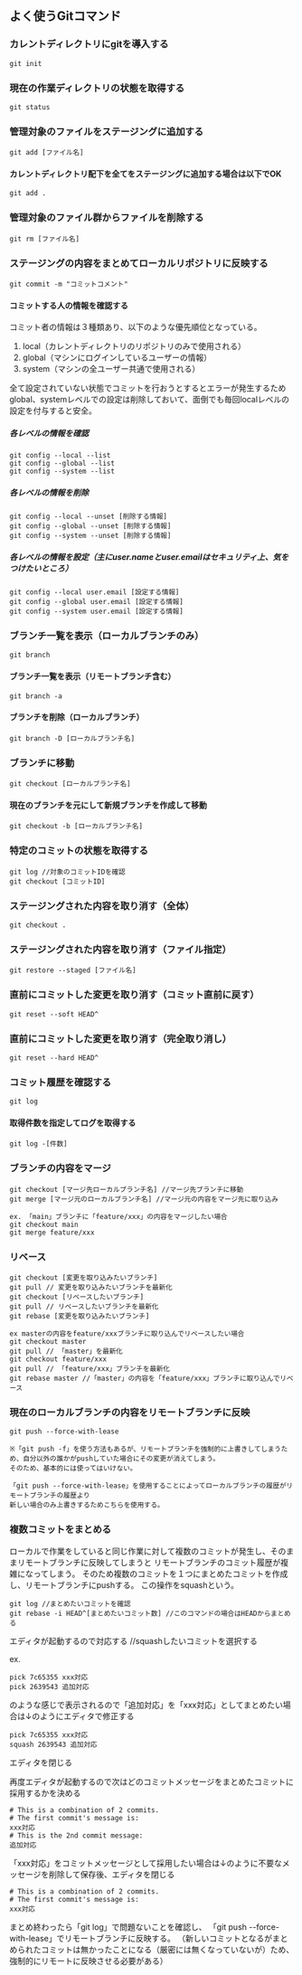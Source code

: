 ## よく使うGitコマンド

### カレントディレクトリにgitを導入する
```
git init
```

### 現在の作業ディレクトリの状態を取得する
```
git status
```

### 管理対象のファイルをステージングに追加する
```
git add [ファイル名]
```

#### カレントディレクトリ配下を全てをステージングに追加する場合は以下でOK
```
git add .
```

### 管理対象のファイル群からファイルを削除する
```
git rm [ファイル名]
```

### ステージングの内容をまとめてローカルリポジトリに反映する
```
git commit -m "コミットコメント"
```

#### コミットする人の情報を確認する

コミット者の情報は３種類あり、以下のような優先順位となっている。

1. local（カレントディレクトリのリポジトリのみで使用される）
2. global（マシンにログインしているユーザーの情報）
3. system（マシンの全ユーザー共通で使用される）

全て設定されていない状態でコミットを行おうとするとエラーが発生するため
global、systemレベルでの設定は削除しておいて、面倒でも毎回localレベルの設定を付与すると安全。

##### 各レベルの情報を確認
```
git config --local --list
git config --global --list
git config --system --list
```

##### 各レベルの情報を削除
```
git config --local --unset [削除する情報]
git config --global --unset [削除する情報]
git config --system --unset [削除する情報]
```

##### 各レベルの情報を設定（主にuser.nameとuser.emailはセキュリティ上、気をつけたいところ）
```
git config --local user.email [設定する情報]
git config --global user.email [設定する情報]
git config --system user.email [設定する情報]
```

### ブランチ一覧を表示（ローカルブランチのみ）
```
git branch
```

#### ブランチ一覧を表示（リモートブランチ含む）
```
git branch -a
```

#### ブランチを削除（ローカルブランチ）
```
git branch -D [ローカルブランチ名]
```

### ブランチに移動
```
git checkout [ローカルブランチ名]
```

#### 現在のブランチを元にして新規ブランチを作成して移動
```
git checkout -b [ローカルブランチ名]
```

### 特定のコミットの状態を取得する
```
git log //対象のコミットIDを確認
git checkout [コミットID]
```

### ステージングされた内容を取り消す（全体）
```
git checkout .
```

### ステージングされた内容を取り消す（ファイル指定）
```
git restore --staged [ファイル名]
```

### 直前にコミットした変更を取り消す（コミット直前に戻す）
```
git reset --soft HEAD^
```

### 直前にコミットした変更を取り消す（完全取り消し）
```
git reset --hard HEAD^
```

### コミット履歴を確認する
```
git log
```

#### 取得件数を指定してログを取得する
```
git log -[件数]
```

### ブランチの内容をマージ
```
git checkout [マージ先ローカルブランチ名] //マージ先ブランチに移動
git merge [マージ元のローカルブランチ名] //マージ元の内容をマージ先に取り込み

ex. 「main」ブランチに「feature/xxx」の内容をマージしたい場合
git checkout main
git merge feature/xxx
```

### リベース
```
git checkout [変更を取り込みたいブランチ]
git pull // 変更を取り込みたいブランチを最新化
git checkout [リベースしたいブランチ]
git pull // リベースしたいブランチを最新化
git rebase [変更を取り込みたいブランチ]

ex masterの内容をfeature/xxxブランチに取り込んでリベースしたい場合
git checkout master
git pull // 「master」を最新化
git checkout feature/xxx
git pull // 「feature/xxx」ブランチを最新化
git rebase master //「master」の内容を「feature/xxx」ブランチに取り込んでリベース
```

### 現在のローカルブランチの内容をリモートブランチに反映
```
git push --force-with-lease

※「git push -f」を使う方法もあるが、リモートブランチを強制的に上書きしてしまうため、自分以外の誰かがpushしていた場合にその変更が消えてしまう。
そのため、基本的には使ってはいけない。

「git push --force-with-lease」を使用することによってローカルブランチの履歴がリモートブランチの履歴より
新しい場合のみ上書きするためこちらを使用する。
```

### 複数コミットをまとめる

ローカルで作業をしていると同じ作業に対して複数のコミットが発生し、そのままリモートブランチに反映してしまうと
リモートブランチのコミット履歴が複雑になってしまう。
そのため複数のコミットを１つにまとめたコミットを作成し、リモートブランチにpushする。
この操作をsquashという。

 ```
 git log //まとめたいコミットを確認
 git rebase -i HEAD^[まとめたいコミット数] //このコマンドの場合はHEADからまとめる
 ```

 エディタが起動するので対応する //squashしたいコミットを選択する

 ex.

```
pick 7c65355 xxx対応
pick 2639543 追加対応
```

のような感じで表示されるので「追加対応」を「xxx対応」としてまとめたい場合は↓のようにエディタで修正する

```
pick 7c65355 xxx対応
squash 2639543 追加対応
```

エディタを閉じる

再度エディタが起動するので次はどのコミットメッセージをまとめたコミットに採用するかを決める
```
# This is a combination of 2 commits.
# The first commit's message is:
xxx対応
# This is the 2nd commit message:
追加対応
```
「xxx対応」をコミットメッセージとして採用したい場合は↓のように不要なメッセージを削除して保存後、エディタを閉じる
```
# This is a combination of 2 commits.
# The first commit's message is:
xxx対応
```

まとめ終わったら「git log」で問題ないことを確認し、
「git push --force-with-lease」でリモートブランチに反映する。
（新しいコミットとなるがまとめられたコミットは無かったことになる（厳密には無くなっていないが）ため、強制的にリモートに反映させる必要がある）